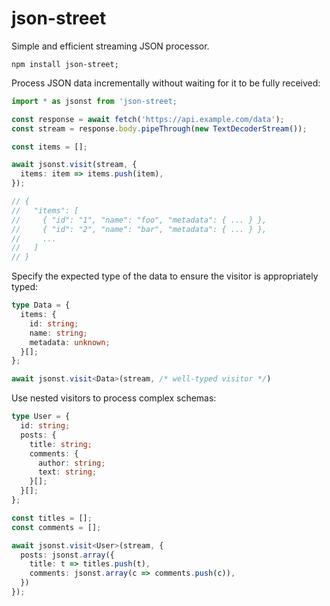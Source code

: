 # json-street

Simple and efficient streaming JSON processor.

```
npm install json-street;
```

Process JSON data incrementally without waiting for it to be fully received:

```typescript
import * as jsonst from 'json-street;

const response = await fetch('https://api.example.com/data');
const stream = response.body.pipeThrough(new TextDecoderStream());

const items = [];

await jsonst.visit(stream, {
  items: item => items.push(item),
});

// {
//   "items": [
//     { "id": "1", "name": "foo", "metadata": { ... } },
//     { "id": "2", "name": "bar", "metadata": { ... } },
//     ...
//   ]
// }
```

Specify the expected type of the data to ensure the visitor is appropriately typed:

```typescript
type Data = {
  items: {
    id: string;
    name: string;
    metadata: unknown;
  }[];
};

await jsonst.visit<Data>(stream, /* well-typed visitor */)
```

Use nested visitors to process complex schemas:

```typescript
type User = {
  id: string;
  posts: {
    title: string;
    comments: {
      author: string;
      text: string;
    }[];
  }[];
};

const titles = [];
const comments = [];

await jsonst.visit<User>(stream, {
  posts: jsonst.array({
    title: t => titles.push(t),
    comments: jsonst.array(c => comments.push(c)),
  })
});
```
